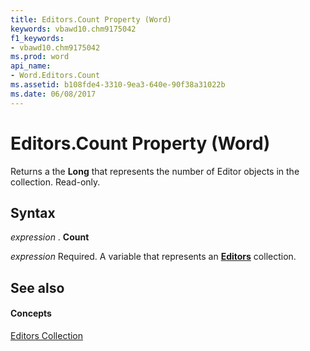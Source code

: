 ```yaml
---
title: Editors.Count Property (Word)
keywords: vbawd10.chm9175042
f1_keywords:
- vbawd10.chm9175042
ms.prod: word
api_name:
- Word.Editors.Count
ms.assetid: b108fde4-3310-9ea3-640e-90f38a31022b
ms.date: 06/08/2017
---
```



# Editors.Count Property (Word)

Returns a the **Long** that represents the number of Editor objects in the collection. Read-only.


## Syntax

 _expression_ . **Count**

 _expression_ Required. A variable that represents an **[Editors](editors-object-word.md)** collection.


## See also


#### Concepts


[Editors Collection](editors-object-word.md)

